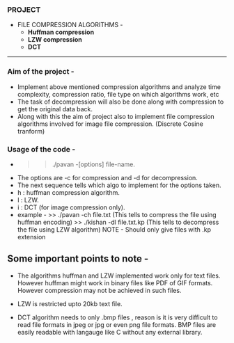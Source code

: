 ### PROJECT
* FILE COMPRESSION ALGORITHMS -
    * **Huffman compression**
    * **LZW compression**
    * **DCT**
* * *

### Aim of the project -

* Implement above mentioned compression algorithms and analyze time complexity, compression ratio, file type on which algorithms work, etc 
* The task of decompression will also be done along with compression to get the original data back.
* Along with this the aim of project also to implement file compression algorithms involved for image file compression.
  (Discrete Cosine tranform)

### Usage of the code -

* >> ./pavan -[options] file-name.
* The options are -c for compression and -d for decompression.
* The next sequence tells which algo to implement for the options taken.
* h : huffman compression algorithm.
* l : LZW. 
* i : DCT (for image compression only).
* example - >> ./pavan -ch file.txt 
               (This tells to compress the file using huffman encoding)
            >> ./kishan -dl file.txt.kp
                (This tells to decompress the file using LZW algorithm) NOTE - Should only give files with .kp extension

## Some important points to note - 

* The algorithms huffman and LZW implemented work only for text files. However huffman might work in binary files like PDF of GIF formats. However compression may not be achieved in such files.

* LZW is restricted upto 20kb text file.

* DCT algorithm needs to only .bmp files , reason is it is very difficult to read file formats in jpeg or jpg or even png
  file formats. BMP files are easily readable with langauge like C without any external library.

